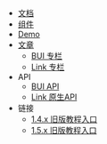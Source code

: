 - [文档](/)
- [组件](controls/)
- [Demo](http://www.easybui.com/demo/)
- [文章](article.md)
  - [BUI 专栏](article.md)
  - [Link 专栏](linkapi.md)
- API
  - [BUI API](api/index.html ':ignore')
  - [Link 原生API](http://dev.bingocc.com/btapi/)
- 链接
  - [1.4.x 旧版教程入口](http://www.easybui.com/guide-1.4.x/)
  - [1.5.x 旧版教程入口](http://www.easybui.com/guide-1.5.x/)


